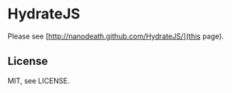 HydrateJS
=======
Please see [http://nanodeath.github.com/HydrateJS/](this page).

License
-------
MIT, see LICENSE.

